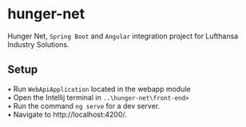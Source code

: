 # hunger-net
Hunger Net, `Spring Boot` and `Angular` integration project for Lufthansa Industry Solutions.

## Setup
• Run `WebApiApplication` located in the webapp module <br />
• Open the Intellij terminal in `..\hunger-net\front-end>` <br />
• Run the command ```ng serve``` for a dev server. <br />
• Navigate to http://localhost:4200/. <br />

